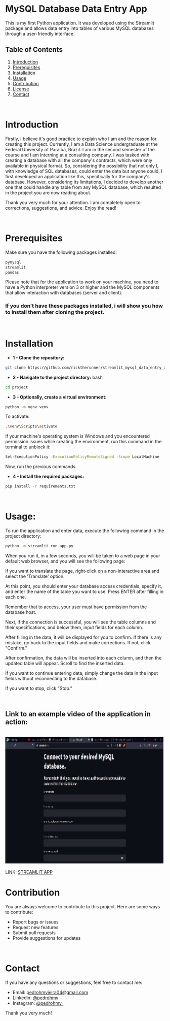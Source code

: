 # **MySQL Database Data Entry App**

This is my first Python application. It was developed using the Streamlit package and allows data entry into tables of various MySQL databases through a user-friendly interface.

## **Table of Contents**

1. [Introduction](#Introduction)
2. [Prerequisites](#Prerequisites)
3. [Installation](#Installation)
4. [Usage](#Usage)
5. [Contribution](#Contribution)
6. [License](#License)
7. [Contact](#Contact)

<br>

# **Introduction**

Firstly, I believe it's good practice to explain who I am and the reason for creating this project. Currently, I am a Data Science undergraduate at the Federal University of Paraíba, Brazil. I am in the second semester of the course and I am interning at a consulting company. I was tasked with creating a database with all the company's contracts, which were only available in physical format. So, considering the possibility that not only I, with knowledge of SQL databases, could enter the data but anyone could, I first developed an application like this, specifically for the company's database. However, considering its limitations, I decided to develop another one that could handle any table from any MySQL database, which resulted in the project you are now reading about.

Thank you very much for your attention. I am completely open to corrections, suggestions, and advice. Enjoy the read!

<br>

# **Prerequisites**

Make sure you have the following packages installed:
````
pymysql
streamlit
pandas
````

Please note that for the application to work on your machine, you need to have a Python interpreter version 3 or higher and the MySQL components that allow interaction with databases (server and client).

### If you don't have these packages installed, i will show you how to install them after cloning the project.

<br>

# **Installation**

* **1 - Clone the repository:**

````bash
git clone https://github.com/ricktherunner/streamlit_mysql_data_entry_app
````

* **2 - Navigate to the project directory:**
bash
````bash
cd project
````
* **3 - Optionally, create a virtual environment:**

````bash
python -m venv venv
````

To activate:

````bash
.\venv\Scripts\activate
````
If your machine's operating system is Windows and you encountered permission issues while creating the environment, run this command in the terminal to unblock it:

````bash
Set-ExecutionPolicy -ExecutionPolicyRemoteSigned -Scope LocalMachine
````
Now, run the previous commands.

* **4 - Install the required packages:**
````bash
pip install -r requirements.txt
````
<br>

# **Usage:**
To run the application and enter data, execute the following command in the project directory:

````bash
python -m streamlit run app.py
````
When you run it, in a few seconds, you will be taken to a web page in your default web browser, and you will see the following page:


If you want to translate the page, right-click on a non-interactive area and select the 'Translate' option.

At this point, you should enter your database access credentials, specify it, and enter the name of the table you want to use. Press ENTER after filling in each one.

Remember that to access, your user must have permission from the database host.

Next, if the connection is successful, you will see the table columns and their specifications, and below them, input fields for each column.

After filling in the data, it will be displayed for you to confirm. If there is any mistake, go back to the input fields and make corrections. If not, click "Confirm."

After confirmation, the data will be inserted into each column, and then the updated table will appear. Scroll to find the inserted data.

If you want to continue entering data, simply change the data in the input fields without reconnecting to the database.

If you want to stop, click "Stop."

<br>

## **Link to an example video of the application in action:**

<br>

<img src="images/gif2.gif" width="500" height="400">

LINK: [STREAMLIT APP](https://www.youtube.com/watch?v=iTKlyRqr8zs)
<br>

# **Contribution**
You are always welcome to contribute to this project. Here are some ways to contribute:

- Report bugs or issues
- Request new features
- Submit pull requests
- Provide suggestions for updates
<br>

# **Contact**
If you have any questions or suggestions, feel free to contact me:

- Email: pedrohmvieira04@gmail.com
- Linkedin: [@pedrohmv](https://www.linkedin.com/in/pedrohmv)
- Instagram: [@pedrohmv_](https://www.instagram.com/pedrohmv_/)

Thank you very much!